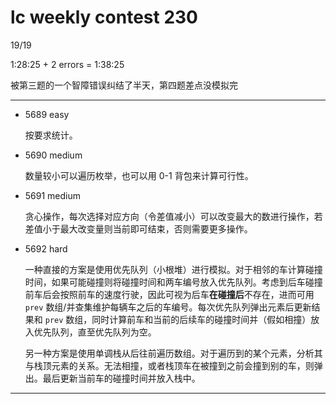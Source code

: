 # lc weekly contest 230

19/19

1:28:25 + 2 errors = 1:38:25

被第三题的一个智障错误纠结了半天，第四题差点没模拟完

------

- 5689 easy

    按要求统计。

- 5690 medium

    数量较小可以遍历枚举，也可以用 0-1 背包来计算可行性。

- 5691 medium

    贪心操作，每次选择对应方向（令差值减小）可以改变最大的数进行操作，若差值小于最大改变量则当前即可结束，否则需要更多操作。

- 5692 hard

    一种直接的方案是使用优先队列（小根堆）进行模拟。对于相邻的车计算碰撞时间，如果可能碰撞则将碰撞时间和两车编号放入优先队列。考虑到后车碰撞前车后会按照前车的速度行驶，因此可视为后车**在碰撞后**不存在，进而可用 `prev` 数组/并查集维护每辆车之后的车编号。每次优先队列弹出元素后更新结果和 `prev` 数组，同时计算前车和当前的后续车的碰撞时间并（假如相撞）放入优先队列，直至优先队列为空。

    另一种方案是使用单调栈从后往前遍历数组。对于遍历到的某个元素，分析其与栈顶元素的关系。无法相撞，或者栈顶车在被撞到之前会撞到别的车，则弹出。最后更新当前车的碰撞时间并放入栈中。

------
